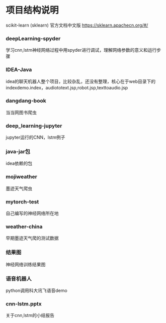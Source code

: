 ﻿# 项目结构说明
scikit-learn (sklearn) 官方文档中文版
https://sklearn.apachecn.org/#/ 

### deepLearning-spyder 
学习cnn,lstm神经网络过程中用spyder进行调试，理解网络参数的意义和运行步骤
### IDEA-Java 
idea的聊天机器人整个项目，比较杂乱，还没有整理，核心在于web目录下的indexdemo.index，audiototext.jsp,robot.jsp,texttoaudio.jsp
### dangdang-book 
当当网图书爬虫
### deep_learning-jupyter 
jupyter运行的CNN，lstm例子
### java-jar包
idea依赖的包
### mojiweather 
墨迹天气爬虫
### mytorch-test
自己编写的神经网络所在地
### weather-china
早期墨迹天气爬的测试数据
### 结果图 
神经网络训练结果图
### 语音机器人
python调用科大讯飞语音demo
### cnn-lstm.pptx 
关于cnn,lstm的小结报告
